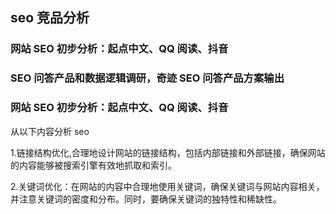 ## seo 竞品分析

### 网站 SEO 初步分析：起点中文、QQ 阅读、抖音

### SEO 问答产品和数据逻辑调研，奇迹 SEO 问答产品方案输出

### 网站 SEO 初步分析：起点中文、QQ 阅读、抖音

从以下内容分析 seo

1.链接结构优化,合理地设计网站的链接结构，包括内部链接和外部链接，确保网站的内容能够被搜索引擎有效地抓取和索引。

2.关键词优化：在网站的内容中合理地使用关键词，确保关键词与网站内容相关，并注意关键词的密度和分布。同时，要确保关键词的独特性和稀缺性。
